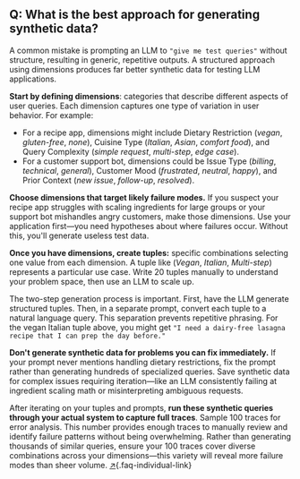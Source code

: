 ## Q: What is the best approach for generating synthetic data?

A common mistake is prompting an LLM to `"give me test queries"` without structure, resulting in generic, repetitive outputs. A structured approach using dimensions produces far better synthetic data for testing LLM applications.

**Start by defining dimensions**: categories that describe different aspects of user queries. Each dimension captures one type of variation in user behavior. For example:

- For a recipe app, dimensions might include Dietary Restriction (*vegan*, *gluten-free*, *none*), Cuisine Type (*Italian*, *Asian*, *comfort food*), and Query Complexity (*simple request*, *multi-step*, *edge case*). 
- For a customer support bot, dimensions could be Issue Type (*billing*, *technical*, *general*), Customer Mood (*frustrated*, *neutral*, *happy*), and Prior Context (*new issue*, *follow-up*, *resolved*).

**Choose dimensions that target likely failure modes.** If you suspect your recipe app struggles with scaling ingredients for large groups or your support bot mishandles angry customers, make those dimensions. Use your application first—you need hypotheses about where failures occur. Without this, you'll generate useless test data.

**Once you have dimensions, create tuples:** specific combinations selecting one value from each dimension. A tuple like (*Vegan*, *Italian*, *Multi-step*) represents a particular use case. Write 20 tuples manually to understand your problem space, then use an LLM to scale up.

  The two-step generation process is important. First, have the LLM generate structured tuples. Then, in a separate prompt, convert each tuple to a natural language query. This separation prevents repetitive phrasing. For the vegan Italian tuple above, you might get `"I need a dairy-free lasagna recipe that I can prep the day before."`

**Don't generate synthetic data for problems you can fix immediately.** If your prompt never mentions handling dietary restrictions, fix the prompt rather than generating hundreds of specialized queries. Save synthetic data for complex issues requiring iteration—like an LLM consistently failing at ingredient scaling math or misinterpreting ambiguous requests.

After iterating on your tuples and prompts, **run these synthetic queries through your actual system to capture full traces**. Sample 100 traces for error analysis. This number provides enough traces to manually review and identify failure patterns without being overwhelming. Rather than generating thousands of similar queries, ensure your 100 traces cover diverse combinations across your dimensions—this variety will reveal more failure modes than sheer volume. [↗](#q-what-is-the-best-approach-for-generating-synthetic-data){.faq-individual-link}
